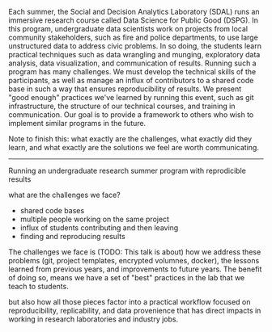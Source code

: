 Each summer, the Social and Decision Analytics Laboratory (SDAL) runs an immersive research course called Data Science for Public Good (DSPG).
In this program, undergraduate data scientists work on projects from local community stakeholders,
such as fire and police departments,
to use large unstructured data to address civic problems.
In so doing, the students learn practical techniques such as
data wrangling and munging, exploratory data analysis, data visualization, and communication of results.
Running such a program has many challenges.
We must develop the technical skills of the participants,
as well as manage an influx of contributors to a shared code base in such a way that ensures reproducibility of results.
We present "good enough" practices we've learned by running this event,
such as git infrastructure, the structure of our technical courses, and training in communication.
Our goal is to provide a framework to others who wish to implement similar programs in the future.


Note to finish this: what exactly are the challenges, what exactly did they learn, and what exactly are the solutions we feel are worth communicating. 

<hr>

Running an undergraduate research summer program with reprodicible results

what are the challenges we face?

- shared code bases
- multiple people working on the same project
- influx of students contributing and then leaving
- finding and reproducing results


The challenges we face is 
(TODO: This talk is about) how we address these problems (git, project templates, encrypted volumnes, docker), the lessons learned from previous years,
and improvements to future years.
The benefit of doing so, means we have a set of "best" practices in the lab that we teach to students.

but also how all those pieces factor into a practical workflow focused on reproducibility, replicability, and data provenience
that has direct impacts in working in research laboratories and industry jobs.

